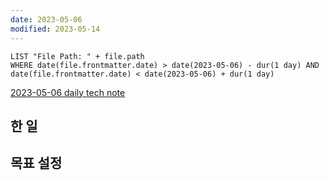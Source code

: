 ```yaml
---
date: 2023-05-06
modified: 2023-05-14
---
```


```dataview
LIST "File Path: " + file.path
WHERE date(file.frontmatter.date) > date(2023-05-06) - dur(1 day) AND date(file.frontmatter.date) < date(2023-05-06) + dur(1 day)
```

[2023-05-06 daily tech note](/topic/tech-review/T2023-05-06/T2023-05-06)

## 한 일

## 목표 설정
